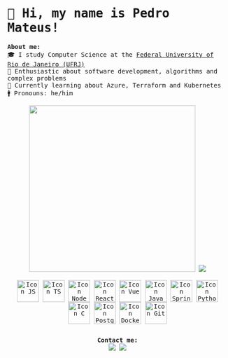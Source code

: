 <samp>
  <h1> 👋 Hi, my name is Pedro Mateus! </h1>

  <b> About me: </b><br>
  🎓 I study Computer Science at the [Federal University of Rio de Janeiro (UFRJ)](https://ufrj.br/en/) <br>
  🤩 Enthusiastic about software development, algorithms and complex problems <br>
  📖 Currently learning about Azure, Terraform and Kubernetes <br>
  🚹 Pronouns: he/him <br>

  <div align="center">
    <img width="380" src="https://readme-stats-ten-pi.vercel.app/api?username=ormesino&show_icons=true&theme=dracula&hide=issues&count_private=true">
    <img width="auto" src="https://readme-stats-ten-pi.vercel.app/api/top-langs/?username=ormesino&layout=compact&theme=dracula&langs_count=4&hide=jupyter%20notebook">
  </div> 
  <br>
          
  <div align = "center" style="display: inline_block">
    <img align="center" alt="Icon JS" width="50" src="https://cdn.jsdelivr.net/gh/devicons/devicon/icons/javascript/javascript-original.svg" />
    <img align="center" alt="Icon TS" width="50" src="https://cdn.jsdelivr.net/gh/devicons/devicon/icons/typescript/typescript-original.svg" />
    <img align="center" alt="Icon Node" width="50" src="https://cdn.jsdelivr.net/gh/devicons/devicon/icons/nodejs/nodejs-original.svg" />
    <img align="center" alt="Icon React" width="50" src="https://cdn.jsdelivr.net/gh/devicons/devicon/icons/react/react-original.svg" />
    <img align="center" alt="Icon Vue" width="50" src="https://cdn.jsdelivr.net/gh/devicons/devicon/icons/vuejs/vuejs-original.svg" />
    <img align="center" alt="Icon Java" width="50" src="https://cdn.jsdelivr.net/gh/devicons/devicon@latest/icons/java/java-original.svg" />
    <img align="center" alt="Icon SpringBoot" width="50" src="https://cdn.jsdelivr.net/gh/devicons/devicon@latest/icons/spring/spring-original.svg" />
    <img align="center" alt="Icon Python" width="50" src="https://cdn.jsdelivr.net/gh/devicons/devicon@latest/icons/python/python-original.svg" />
    <img align="center" alt="Icon C" width="50" src="https://cdn.jsdelivr.net/gh/devicons/devicon@latest/icons/c/c-original.svg" />
    <img align="center" alt="Icon PostgreSQL" width="50" src="https://cdn.jsdelivr.net/gh/devicons/devicon/icons/postgresql/postgresql-original.svg" />
    <img align="center" alt="Icon Docker" width="50" src="https://cdn.jsdelivr.net/gh/devicons/devicon/icons/docker/docker-original.svg" />    
    <img align="center" alt="Icon Git" width="50" src="https://cdn.jsdelivr.net/gh/devicons/devicon/icons/git/git-original.svg" />
  
  </div> 
  

  ##
  
  <div align = "center"> 
    <b> Contact me: </b> <br>
    <a href="mailto:pedromateus18@hotmail.com" target="_blank"><img src="https://img.shields.io/badge/Microsoft_Outlook-0078D4?style=for-the-badge&logo=microsoft-outlook&logoColor=white" target="_blank"></a>
    <a href="https://www.linkedin.com/in/ormesino/" target="_blank"><img src="https://img.shields.io/badge/-LinkedIn-%230077B5?style=for-the-badge&logo=linkedin&logoColor=white" target="_blank"></a>  
  </div>
</samp>
